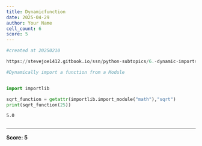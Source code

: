 ```yaml
---
title: Dynamicfunction
date: 2025-04-29
author: Your Name
cell_count: 6
score: 5
---
```


```python
#created at 20250210
```


```python
https://stevejoe1412.gitbook.io/ssn/python-subtopics/6.-dynamic-imports
```


```python
#Dynamically import a function from a Module
```


```python

```


```python
import importlib

sqrt_function = getattr(importlib.import_module("math"),"sqrt") 
print(sqrt_function(25))
```

    5.0



```python

```


---
**Score: 5**
